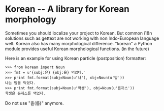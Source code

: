 Korean -- A library for Korean morphology
=========================================

Sometimes you should localize your project to Korean. But common i18n solutions
such as gettext are not working with non Indo-European language well. Korean
also has many morphological difference. "korean" a Python module provides
useful Korean morphological functions. (in the future)

Here is an example for using Korean particle (postposition) formatter:

    >>> from korean import Noun
    >>> fmt = u'{subj:은} {obj:을} 먹었다.'
    >>> print fmt.format(subj=Noun(u'나'), obj=Noun(u'밥'))
    나는 밥을 먹었다.
    >>> print fmt.format(subj=Noun(u'학생'), obj=Noun(u'돈까스'))
    학생은 돈까스를 먹었다.

Do not use "을(를)" anymore.
